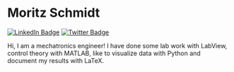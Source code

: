 # Moritz Schmidt

[![LinkedIn Badge](https://img.shields.io/badge/-LinkedIn-blue?style=flat-square&logo=LinkedIn&logoColor=white&color=cornflowerblue)](https://www.linkedin.com/in/moschmdt)
[![Twitter Badge](https://img.shields.io/twitter/follow/moschmdt?style=flat-square&logo=Twitter&logoColor=white&color=cornflowerblue)](https://twitter.com/moschmdt)

Hi, I am a mechatronics engineer! I have done some lab work with LabView, control theory with MATLAB, like to visualize data with Python and document my results with LaTeX. 
